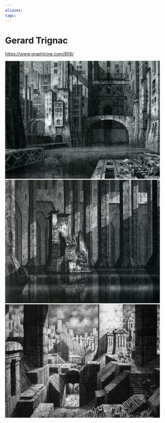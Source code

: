 ```yaml
---
aliases:
tags:
---
```

# Gerard Trignac

<https://www.graphicine.com/856/>

![](./Images/gerard-01.png)
![](./Images/gerard-02.png)
![](./Images/gerard-03.png)